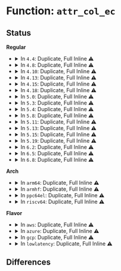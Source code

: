 # Function: <code>attr_col_ec</code>

## Status
<b>Regular</b>
<ul>
<li>
<details>
<summary>In <code>4.4</code>: Duplicate, Full Inline ⚠️</summary>

**Collision:** Static Duplication

**Inline:** Full

**Transformation:** False

**Instances:**

```
In drivers/video/console/bitblit.c (ffffffff81466a8f)
Location: drivers/video/console/fbcon.h:118
Inline: True
Inline callers:
  - drivers/video/console/bitblit.c:bit_clear
```
```
In drivers/video/console/tileblit.c (ffffffff8146765b)
Location: drivers/video/console/fbcon.h:118
Inline: True
Inline callers:
  - drivers/video/console/tileblit.c:tile_clear
  - drivers/video/console/tileblit.c:tile_clear
```
```
In drivers/video/console/fbcon_cw.c (ffffffff814687c8)
Location: drivers/video/console/fbcon.h:118
Inline: True
Inline callers:
  - drivers/video/console/fbcon_cw.c:cw_clear
```
```
In drivers/video/console/fbcon_ud.c (ffffffff814697dd)
Location: drivers/video/console/fbcon.h:118
Inline: True
Inline callers:
  - drivers/video/console/fbcon_ud.c:ud_clear
```
```
In drivers/video/console/fbcon_ccw.c (ffffffff8146ab37)
Location: drivers/video/console/fbcon.h:118
Inline: True
Inline callers:
  - drivers/video/console/fbcon_ccw.c:ccw_clear
```
</details>
</li>
<li>
<details>
<summary>In <code>4.8</code>: Duplicate, Full Inline ⚠️</summary>

**Collision:** Static Duplication

**Inline:** Full

**Transformation:** False

**Instances:**

```
In drivers/video/console/bitblit.c (ffffffff814b4d91)
Location: drivers/video/console/fbcon.h:118
Inline: True
Inline callers:
  - drivers/video/console/bitblit.c:bit_clear
```
```
In drivers/video/console/tileblit.c (ffffffff814b596c)
Location: drivers/video/console/fbcon.h:118
Inline: True
Inline callers:
  - drivers/video/console/tileblit.c:tile_clear
  - drivers/video/console/tileblit.c:tile_clear
```
```
In drivers/video/console/fbcon_cw.c (ffffffff814b6aca)
Location: drivers/video/console/fbcon.h:118
Inline: True
Inline callers:
  - drivers/video/console/fbcon_cw.c:cw_clear
```
```
In drivers/video/console/fbcon_ud.c (ffffffff814b7b1f)
Location: drivers/video/console/fbcon.h:118
Inline: True
Inline callers:
  - drivers/video/console/fbcon_ud.c:ud_clear
```
```
In drivers/video/console/fbcon_ccw.c (ffffffff814b8e78)
Location: drivers/video/console/fbcon.h:118
Inline: True
Inline callers:
  - drivers/video/console/fbcon_ccw.c:ccw_clear
```
</details>
</li>
<li>
<details>
<summary>In <code>4.10</code>: Duplicate, Full Inline ⚠️</summary>

**Collision:** Static Duplication

**Inline:** Full

**Transformation:** False

**Instances:**

```
In drivers/video/console/bitblit.c (ffffffff814d6dc1)
Location: drivers/video/console/fbcon.h:118
Inline: True
Inline callers:
  - drivers/video/console/bitblit.c:bit_clear
```
```
In drivers/video/console/tileblit.c (ffffffff814d799c)
Location: drivers/video/console/fbcon.h:118
Inline: True
Inline callers:
  - drivers/video/console/tileblit.c:tile_clear
  - drivers/video/console/tileblit.c:tile_clear
```
```
In drivers/video/console/fbcon_cw.c (ffffffff814d8afa)
Location: drivers/video/console/fbcon.h:118
Inline: True
Inline callers:
  - drivers/video/console/fbcon_cw.c:cw_clear
```
```
In drivers/video/console/fbcon_ud.c (ffffffff814d9b3f)
Location: drivers/video/console/fbcon.h:118
Inline: True
Inline callers:
  - drivers/video/console/fbcon_ud.c:ud_clear
```
```
In drivers/video/console/fbcon_ccw.c (ffffffff814dae88)
Location: drivers/video/console/fbcon.h:118
Inline: True
Inline callers:
  - drivers/video/console/fbcon_ccw.c:ccw_clear
```
</details>
</li>
<li>
<details>
<summary>In <code>4.13</code>: Duplicate, Full Inline ⚠️</summary>

**Collision:** Static Duplication

**Inline:** Full

**Transformation:** False

**Instances:**

```
In drivers/video/console/bitblit.c (ffffffff814e2a6e)
Location: drivers/video/console/fbcon.h:118
Inline: True
Inline callers:
  - drivers/video/console/bitblit.c:bit_clear
```
```
In drivers/video/console/tileblit.c (ffffffff814e365a)
Location: drivers/video/console/fbcon.h:118
Inline: True
Inline callers:
  - drivers/video/console/tileblit.c:tile_clear
  - drivers/video/console/tileblit.c:tile_clear
```
```
In drivers/video/console/fbcon_cw.c (ffffffff814e476d)
Location: drivers/video/console/fbcon.h:118
Inline: True
Inline callers:
  - drivers/video/console/fbcon_cw.c:cw_clear
```
```
In drivers/video/console/fbcon_ud.c (ffffffff814e576b)
Location: drivers/video/console/fbcon.h:118
Inline: True
Inline callers:
  - drivers/video/console/fbcon_ud.c:ud_clear
```
```
In drivers/video/console/fbcon_ccw.c (ffffffff814e6aaf)
Location: drivers/video/console/fbcon.h:118
Inline: True
Inline callers:
  - drivers/video/console/fbcon_ccw.c:ccw_clear
```
</details>
</li>
<li>
<details>
<summary>In <code>4.15</code>: Duplicate, Full Inline ⚠️</summary>

**Collision:** Static Duplication

**Inline:** Full

**Transformation:** False

**Instances:**

```
In drivers/video/fbdev/core/bitblit.c (ffffffff8152bb6e)
Location: drivers/video/fbdev/core/fbcon.h:119
Inline: True
Inline callers:
  - drivers/video/fbdev/core/bitblit.c:bit_clear
```
```
In drivers/video/fbdev/core/tileblit.c (ffffffff8152c7aa)
Location: drivers/video/fbdev/core/fbcon.h:119
Inline: True
Inline callers:
  - drivers/video/fbdev/core/tileblit.c:tile_clear
  - drivers/video/fbdev/core/tileblit.c:tile_clear
```
```
In drivers/video/fbdev/core/fbcon_cw.c (ffffffff8152d8f1)
Location: drivers/video/fbdev/core/fbcon.h:119
Inline: True
Inline callers:
  - drivers/video/fbdev/core/fbcon_cw.c:cw_clear
```
```
In drivers/video/fbdev/core/fbcon_ud.c (ffffffff8152e91f)
Location: drivers/video/fbdev/core/fbcon.h:119
Inline: True
Inline callers:
  - drivers/video/fbdev/core/fbcon_ud.c:ud_clear
```
```
In drivers/video/fbdev/core/fbcon_ccw.c (ffffffff8152fc7f)
Location: drivers/video/fbdev/core/fbcon.h:119
Inline: True
Inline callers:
  - drivers/video/fbdev/core/fbcon_ccw.c:ccw_clear
```
</details>
</li>
<li>
<details>
<summary>In <code>4.18</code>: Duplicate, Full Inline ⚠️</summary>

**Collision:** Static Duplication

**Inline:** Full

**Transformation:** False

**Instances:**

```
In drivers/video/fbdev/core/bitblit.c (ffffffff81561691)
Location: drivers/video/fbdev/core/fbcon.h:119
Inline: True
Inline callers:
  - drivers/video/fbdev/core/bitblit.c:bit_clear
```
```
In drivers/video/fbdev/core/tileblit.c (ffffffff815623c0)
Location: drivers/video/fbdev/core/fbcon.h:119
Inline: True
Inline callers:
  - drivers/video/fbdev/core/tileblit.c:tile_clear
  - drivers/video/fbdev/core/tileblit.c:tile_clear
```
```
In drivers/video/fbdev/core/fbcon_cw.c (ffffffff815630ee)
Location: drivers/video/fbdev/core/fbcon.h:119
Inline: True
Inline callers:
  - drivers/video/fbdev/core/fbcon_cw.c:cw_clear
```
```
In drivers/video/fbdev/core/fbcon_ud.c (ffffffff815643be)
Location: drivers/video/fbdev/core/fbcon.h:119
Inline: True
Inline callers:
  - drivers/video/fbdev/core/fbcon_ud.c:ud_clear
```
```
In drivers/video/fbdev/core/fbcon_ccw.c (ffffffff8156545c)
Location: drivers/video/fbdev/core/fbcon.h:119
Inline: True
Inline callers:
  - drivers/video/fbdev/core/fbcon_ccw.c:ccw_clear
```
</details>
</li>
<li>
<details>
<summary>In <code>5.0</code>: Duplicate, Full Inline ⚠️</summary>

**Collision:** Static Duplication

**Inline:** Full

**Transformation:** False

**Instances:**

```
In drivers/video/fbdev/core/bitblit.c (ffffffff81578af2)
Location: drivers/video/fbdev/core/fbcon.h:119
Inline: True
Inline callers:
  - drivers/video/fbdev/core/bitblit.c:bit_clear
```
```
In drivers/video/fbdev/core/tileblit.c (ffffffff81579ded)
Location: drivers/video/fbdev/core/fbcon.h:119
Inline: True
Inline callers:
  - drivers/video/fbdev/core/tileblit.c:tile_clear
  - drivers/video/fbdev/core/tileblit.c:tile_clear
  - drivers/video/fbdev/core/tileblit.c:tile_clear
```
```
In drivers/video/fbdev/core/fbcon_cw.c (ffffffff8157a6ae)
Location: drivers/video/fbdev/core/fbcon.h:119
Inline: True
Inline callers:
  - drivers/video/fbdev/core/fbcon_cw.c:cw_clear
```
```
In drivers/video/fbdev/core/fbcon_ud.c (ffffffff8157b7c0)
Location: drivers/video/fbdev/core/fbcon.h:119
Inline: True
Inline callers:
  - drivers/video/fbdev/core/fbcon_ud.c:ud_clear
```
```
In drivers/video/fbdev/core/fbcon_ccw.c (ffffffff8157c9ee)
Location: drivers/video/fbdev/core/fbcon.h:119
Inline: True
Inline callers:
  - drivers/video/fbdev/core/fbcon_ccw.c:ccw_clear
```
</details>
</li>
<li>
<details>
<summary>In <code>5.3</code>: Duplicate, Full Inline ⚠️</summary>

**Collision:** Static Duplication

**Inline:** Full

**Transformation:** False

**Instances:**

```
In drivers/video/fbdev/core/bitblit.c (ffffffff815a9041)
Location: drivers/video/fbdev/core/fbcon.h:119
Inline: True
Inline callers:
  - drivers/video/fbdev/core/bitblit.c:bit_clear
```
```
In drivers/video/fbdev/core/tileblit.c (ffffffff815aa35e)
Location: drivers/video/fbdev/core/fbcon.h:119
Inline: True
Inline callers:
  - drivers/video/fbdev/core/tileblit.c:tile_clear
  - drivers/video/fbdev/core/tileblit.c:tile_clear
  - drivers/video/fbdev/core/tileblit.c:tile_clear
```
```
In drivers/video/fbdev/core/fbcon_cw.c (ffffffff815aac65)
Location: drivers/video/fbdev/core/fbcon.h:119
Inline: True
Inline callers:
  - drivers/video/fbdev/core/fbcon_cw.c:cw_clear
```
```
In drivers/video/fbdev/core/fbcon_ud.c (ffffffff815abd63)
Location: drivers/video/fbdev/core/fbcon.h:119
Inline: True
Inline callers:
  - drivers/video/fbdev/core/fbcon_ud.c:ud_clear
```
```
In drivers/video/fbdev/core/fbcon_ccw.c (ffffffff815acfd1)
Location: drivers/video/fbdev/core/fbcon.h:119
Inline: True
Inline callers:
  - drivers/video/fbdev/core/fbcon_ccw.c:ccw_clear
```
</details>
</li>
<li>
<details>
<summary>In <code>5.4</code>: Duplicate, Full Inline ⚠️</summary>

**Collision:** Static Duplication

**Inline:** Full

**Transformation:** False

**Instances:**

```
In drivers/video/fbdev/core/bitblit.c (ffffffff815c9fc1)
Location: drivers/video/fbdev/core/fbcon.h:119
Inline: True
Inline callers:
  - drivers/video/fbdev/core/bitblit.c:bit_clear
```
```
In drivers/video/fbdev/core/tileblit.c (ffffffff815cb2de)
Location: drivers/video/fbdev/core/fbcon.h:119
Inline: True
Inline callers:
  - drivers/video/fbdev/core/tileblit.c:tile_clear
  - drivers/video/fbdev/core/tileblit.c:tile_clear
  - drivers/video/fbdev/core/tileblit.c:tile_clear
```
```
In drivers/video/fbdev/core/fbcon_cw.c (ffffffff815cbbe5)
Location: drivers/video/fbdev/core/fbcon.h:119
Inline: True
Inline callers:
  - drivers/video/fbdev/core/fbcon_cw.c:cw_clear
```
```
In drivers/video/fbdev/core/fbcon_ud.c (ffffffff815ccce3)
Location: drivers/video/fbdev/core/fbcon.h:119
Inline: True
Inline callers:
  - drivers/video/fbdev/core/fbcon_ud.c:ud_clear
```
```
In drivers/video/fbdev/core/fbcon_ccw.c (ffffffff815cdf51)
Location: drivers/video/fbdev/core/fbcon.h:119
Inline: True
Inline callers:
  - drivers/video/fbdev/core/fbcon_ccw.c:ccw_clear
```
</details>
</li>
<li>
<details>
<summary>In <code>5.8</code>: Duplicate, Full Inline ⚠️</summary>

**Collision:** Static Duplication

**Inline:** Full

**Transformation:** False

**Instances:**

```
In drivers/video/fbdev/core/bitblit.c (ffffffff816738c1)
Location: drivers/video/fbdev/core/fbcon.h:119
Inline: True
Inline callers:
  - drivers/video/fbdev/core/bitblit.c:bit_clear
```
```
In drivers/video/fbdev/core/tileblit.c (ffffffff81674bcd)
Location: drivers/video/fbdev/core/fbcon.h:119
Inline: True
Inline callers:
  - drivers/video/fbdev/core/tileblit.c:tile_clear
  - drivers/video/fbdev/core/tileblit.c:tile_clear
  - drivers/video/fbdev/core/tileblit.c:tile_clear
```
```
In drivers/video/fbdev/core/fbcon_cw.c (ffffffff81675515)
Location: drivers/video/fbdev/core/fbcon.h:119
Inline: True
Inline callers:
  - drivers/video/fbdev/core/fbcon_cw.c:cw_clear
```
```
In drivers/video/fbdev/core/fbcon_ud.c (ffffffff81676695)
Location: drivers/video/fbdev/core/fbcon.h:119
Inline: True
Inline callers:
  - drivers/video/fbdev/core/fbcon_ud.c:ud_clear
```
```
In drivers/video/fbdev/core/fbcon_ccw.c (ffffffff81677913)
Location: drivers/video/fbdev/core/fbcon.h:119
Inline: True
Inline callers:
  - drivers/video/fbdev/core/fbcon_ccw.c:ccw_clear
```
</details>
</li>
<li>
<details>
<summary>In <code>5.11</code>: Duplicate, Full Inline ⚠️</summary>

**Collision:** Static Duplication

**Inline:** Full

**Transformation:** False

**Instances:**

```
In drivers/video/fbdev/core/bitblit.c (ffffffff816939d1)
Location: drivers/video/fbdev/core/fbcon.h:119
Inline: True
Inline callers:
  - drivers/video/fbdev/core/bitblit.c:bit_clear
```
```
In drivers/video/fbdev/core/tileblit.c (ffffffff81694c6d)
Location: drivers/video/fbdev/core/fbcon.h:119
Inline: True
Inline callers:
  - drivers/video/fbdev/core/tileblit.c:tile_clear
  - drivers/video/fbdev/core/tileblit.c:tile_clear
  - drivers/video/fbdev/core/tileblit.c:tile_clear
```
```
In drivers/video/fbdev/core/fbcon_cw.c (ffffffff816955e5)
Location: drivers/video/fbdev/core/fbcon.h:119
Inline: True
Inline callers:
  - drivers/video/fbdev/core/fbcon_cw.c:cw_clear
```
```
In drivers/video/fbdev/core/fbcon_ud.c (ffffffff81696745)
Location: drivers/video/fbdev/core/fbcon.h:119
Inline: True
Inline callers:
  - drivers/video/fbdev/core/fbcon_ud.c:ud_clear
```
```
In drivers/video/fbdev/core/fbcon_ccw.c (ffffffff816979a3)
Location: drivers/video/fbdev/core/fbcon.h:119
Inline: True
Inline callers:
  - drivers/video/fbdev/core/fbcon_ccw.c:ccw_clear
```
</details>
</li>
<li>
<details>
<summary>In <code>5.13</code>: Duplicate, Full Inline ⚠️</summary>

**Collision:** Static Duplication

**Inline:** Full

**Transformation:** False

**Instances:**

```
In drivers/video/fbdev/core/bitblit.c (ffffffff816767b7)
Location: drivers/video/fbdev/core/fbcon.h:119
Inline: True
Inline callers:
  - drivers/video/fbdev/core/bitblit.c:bit_clear
```
```
In drivers/video/fbdev/core/tileblit.c (ffffffff81677a34)
Location: drivers/video/fbdev/core/fbcon.h:119
Inline: True
Inline callers:
  - drivers/video/fbdev/core/tileblit.c:tile_clear
  - drivers/video/fbdev/core/tileblit.c:tile_clear
  - drivers/video/fbdev/core/tileblit.c:tile_clear
```
```
In drivers/video/fbdev/core/fbcon_cw.c (ffffffff81678395)
Location: drivers/video/fbdev/core/fbcon.h:119
Inline: True
Inline callers:
  - drivers/video/fbdev/core/fbcon_cw.c:cw_clear
```
```
In drivers/video/fbdev/core/fbcon_ud.c (ffffffff81679525)
Location: drivers/video/fbdev/core/fbcon.h:119
Inline: True
Inline callers:
  - drivers/video/fbdev/core/fbcon_ud.c:ud_clear
```
```
In drivers/video/fbdev/core/fbcon_ccw.c (ffffffff8167a793)
Location: drivers/video/fbdev/core/fbcon.h:119
Inline: True
Inline callers:
  - drivers/video/fbdev/core/fbcon_ccw.c:ccw_clear
```
</details>
</li>
<li>
<details>
<summary>In <code>5.15</code>: Duplicate, Full Inline ⚠️</summary>

**Collision:** Static Duplication

**Inline:** Full

**Transformation:** False

**Instances:**

```
In drivers/video/fbdev/core/bitblit.c (ffffffff816eb62f)
Location: drivers/video/fbdev/core/fbcon.h:121
Inline: True
Inline callers:
  - drivers/video/fbdev/core/bitblit.c:bit_clear
```
```
In drivers/video/fbdev/core/tileblit.c (ffffffff816ec8b7)
Location: drivers/video/fbdev/core/fbcon.h:121
Inline: True
Inline callers:
  - drivers/video/fbdev/core/tileblit.c:tile_clear
  - drivers/video/fbdev/core/tileblit.c:tile_clear
  - drivers/video/fbdev/core/tileblit.c:tile_clear
  - drivers/video/fbdev/core/tileblit.c:tile_clear
```
```
In drivers/video/fbdev/core/fbcon_cw.c (ffffffff816ed215)
Location: drivers/video/fbdev/core/fbcon.h:121
Inline: True
Inline callers:
  - drivers/video/fbdev/core/fbcon_cw.c:cw_clear
```
```
In drivers/video/fbdev/core/fbcon_ud.c (ffffffff816ee288)
Location: drivers/video/fbdev/core/fbcon.h:121
Inline: True
Inline callers:
  - drivers/video/fbdev/core/fbcon_ud.c:ud_clear
```
```
In drivers/video/fbdev/core/fbcon_ccw.c (ffffffff816ef3c5)
Location: drivers/video/fbdev/core/fbcon.h:121
Inline: True
Inline callers:
  - drivers/video/fbdev/core/fbcon_ccw.c:ccw_clear
```
</details>
</li>
<li>
<details>
<summary>In <code>5.19</code>: Duplicate, Full Inline ⚠️</summary>

**Collision:** Static Duplication

**Inline:** Full

**Transformation:** False

**Instances:**

```
In drivers/video/fbdev/core/bitblit.c (ffffffff81816a94)
Location: drivers/video/fbdev/core/fbcon.h:119
Inline: True
Inline callers:
  - drivers/video/fbdev/core/bitblit.c:bit_clear
```
```
In drivers/video/fbdev/core/tileblit.c (ffffffff81817e17)
Location: drivers/video/fbdev/core/fbcon.h:119
Inline: True
Inline callers:
  - drivers/video/fbdev/core/tileblit.c:tile_clear
  - drivers/video/fbdev/core/tileblit.c:tile_clear
  - drivers/video/fbdev/core/tileblit.c:tile_clear
  - drivers/video/fbdev/core/tileblit.c:tile_clear
```
```
In drivers/video/fbdev/core/fbcon_cw.c (ffffffff8181888a)
Location: drivers/video/fbdev/core/fbcon.h:119
Inline: True
Inline callers:
  - drivers/video/fbdev/core/fbcon_cw.c:cw_clear
```
```
In drivers/video/fbdev/core/fbcon_ud.c (ffffffff8181997d)
Location: drivers/video/fbdev/core/fbcon.h:119
Inline: True
Inline callers:
  - drivers/video/fbdev/core/fbcon_ud.c:ud_clear
```
```
In drivers/video/fbdev/core/fbcon_ccw.c (ffffffff8181abaa)
Location: drivers/video/fbdev/core/fbcon.h:119
Inline: True
Inline callers:
  - drivers/video/fbdev/core/fbcon_ccw.c:ccw_clear
```
</details>
</li>
<li>
<details>
<summary>In <code>6.2</code>: Duplicate, Full Inline ⚠️</summary>

**Collision:** Static Duplication

**Inline:** Full

**Transformation:** False

**Instances:**

```
In drivers/video/fbdev/core/bitblit.c (ffffffff81945d94)
Location: drivers/video/fbdev/core/fbcon.h:119
Inline: True
Inline callers:
  - drivers/video/fbdev/core/bitblit.c:bit_clear
```
```
In drivers/video/fbdev/core/tileblit.c (ffffffff819471b7)
Location: drivers/video/fbdev/core/fbcon.h:119
Inline: True
Inline callers:
  - drivers/video/fbdev/core/tileblit.c:tile_clear
  - drivers/video/fbdev/core/tileblit.c:tile_clear
  - drivers/video/fbdev/core/tileblit.c:tile_clear
  - drivers/video/fbdev/core/tileblit.c:tile_clear
```
```
In drivers/video/fbdev/core/fbcon_cw.c (ffffffff81947caa)
Location: drivers/video/fbdev/core/fbcon.h:119
Inline: True
Inline callers:
  - drivers/video/fbdev/core/fbcon_cw.c:cw_clear
```
```
In drivers/video/fbdev/core/fbcon_ud.c (ffffffff81948e2d)
Location: drivers/video/fbdev/core/fbcon.h:119
Inline: True
Inline callers:
  - drivers/video/fbdev/core/fbcon_ud.c:ud_clear
```
```
In drivers/video/fbdev/core/fbcon_ccw.c (ffffffff8194a0da)
Location: drivers/video/fbdev/core/fbcon.h:119
Inline: True
Inline callers:
  - drivers/video/fbdev/core/fbcon_ccw.c:ccw_clear
```
</details>
</li>
<li>
<details>
<summary>In <code>6.5</code>: Duplicate, Full Inline ⚠️</summary>

**Collision:** Static Duplication

**Inline:** Full

**Transformation:** False

**Instances:**

```
In drivers/video/fbdev/core/bitblit.c (ffffffff8198a3d4)
Location: drivers/video/fbdev/core/fbcon.h:119
Inline: True
Inline callers:
  - drivers/video/fbdev/core/bitblit.c:bit_clear
```
```
In drivers/video/fbdev/core/tileblit.c (ffffffff8198b827)
Location: drivers/video/fbdev/core/fbcon.h:119
Inline: True
Inline callers:
  - drivers/video/fbdev/core/tileblit.c:tile_clear
  - drivers/video/fbdev/core/tileblit.c:tile_clear
  - drivers/video/fbdev/core/tileblit.c:tile_clear
  - drivers/video/fbdev/core/tileblit.c:tile_clear
```
```
In drivers/video/fbdev/core/fbcon_cw.c (ffffffff8198c31a)
Location: drivers/video/fbdev/core/fbcon.h:119
Inline: True
Inline callers:
  - drivers/video/fbdev/core/fbcon_cw.c:cw_clear
```
```
In drivers/video/fbdev/core/fbcon_ud.c (ffffffff8198d47d)
Location: drivers/video/fbdev/core/fbcon.h:119
Inline: True
Inline callers:
  - drivers/video/fbdev/core/fbcon_ud.c:ud_clear
```
```
In drivers/video/fbdev/core/fbcon_ccw.c (ffffffff8198e6ea)
Location: drivers/video/fbdev/core/fbcon.h:119
Inline: True
Inline callers:
  - drivers/video/fbdev/core/fbcon_ccw.c:ccw_clear
```
</details>
</li>
<li>
<details>
<summary>In <code>6.8</code>: Duplicate, Full Inline ⚠️</summary>

**Collision:** Static Duplication

**Inline:** Full

**Transformation:** False

**Instances:**

```
In drivers/video/fbdev/core/bitblit.c (ffffffff819d42e4)
Location: drivers/video/fbdev/core/fbcon.h:119
Inline: True
Inline callers:
  - drivers/video/fbdev/core/bitblit.c:bit_clear
```
```
In drivers/video/fbdev/core/tileblit.c (ffffffff819d5747)
Location: drivers/video/fbdev/core/fbcon.h:119
Inline: True
Inline callers:
  - drivers/video/fbdev/core/tileblit.c:tile_clear
  - drivers/video/fbdev/core/tileblit.c:tile_clear
  - drivers/video/fbdev/core/tileblit.c:tile_clear
  - drivers/video/fbdev/core/tileblit.c:tile_clear
```
```
In drivers/video/fbdev/core/fbcon_cw.c (ffffffff819d623a)
Location: drivers/video/fbdev/core/fbcon.h:119
Inline: True
Inline callers:
  - drivers/video/fbdev/core/fbcon_cw.c:cw_clear
```
```
In drivers/video/fbdev/core/fbcon_ud.c (ffffffff819d739d)
Location: drivers/video/fbdev/core/fbcon.h:119
Inline: True
Inline callers:
  - drivers/video/fbdev/core/fbcon_ud.c:ud_clear
```
```
In drivers/video/fbdev/core/fbcon_ccw.c (ffffffff819d860a)
Location: drivers/video/fbdev/core/fbcon.h:119
Inline: True
Inline callers:
  - drivers/video/fbdev/core/fbcon_ccw.c:ccw_clear
```
</details>
</li>
</ul>
<b>Arch</b>
<ul>
<li>
<details>
<summary>In <code>arm64</code>: Duplicate, Full Inline ⚠️</summary>

**Collision:** Static Duplication

**Inline:** Full

**Transformation:** False

**Instances:**

```
In drivers/video/fbdev/core/bitblit.c (ffff8000107535c0)
Location: drivers/video/fbdev/core/fbcon.h:119
Inline: True
Inline callers:
  - drivers/video/fbdev/core/bitblit.c:bit_clear
```
```
In drivers/video/fbdev/core/tileblit.c (ffff800010754718)
Location: drivers/video/fbdev/core/fbcon.h:119
Inline: True
Inline callers:
  - drivers/video/fbdev/core/tileblit.c:tile_clear
  - drivers/video/fbdev/core/tileblit.c:tile_clear
  - drivers/video/fbdev/core/tileblit.c:tile_clear
```
```
In drivers/video/fbdev/core/fbcon_cw.c (ffff800010755110)
Location: drivers/video/fbdev/core/fbcon.h:119
Inline: True
Inline callers:
  - drivers/video/fbdev/core/fbcon_cw.c:cw_clear
```
```
In drivers/video/fbdev/core/fbcon_ud.c (ffff800010755fec)
Location: drivers/video/fbdev/core/fbcon.h:119
Inline: True
Inline callers:
  - drivers/video/fbdev/core/fbcon_ud.c:ud_clear
```
```
In drivers/video/fbdev/core/fbcon_ccw.c (ffff800010756fd8)
Location: drivers/video/fbdev/core/fbcon.h:119
Inline: True
Inline callers:
  - drivers/video/fbdev/core/fbcon_ccw.c:ccw_clear
```
</details>
</li>
<li>
<details>
<summary>In <code>armhf</code>: Duplicate, Full Inline ⚠️</summary>

**Collision:** Static Duplication

**Inline:** Full

**Transformation:** False

**Instances:**

```
In drivers/video/fbdev/core/bitblit.c (c08d5d4c)
Location: drivers/video/fbdev/core/fbcon.h:119
Inline: True
Inline callers:
  - drivers/video/fbdev/core/bitblit.c:bit_clear
```
```
In drivers/video/fbdev/core/tileblit.c (c08d6e4c)
Location: drivers/video/fbdev/core/fbcon.h:119
Inline: True
Inline callers:
  - drivers/video/fbdev/core/tileblit.c:tile_clear
  - drivers/video/fbdev/core/tileblit.c:tile_clear
  - drivers/video/fbdev/core/tileblit.c:tile_clear
```
```
In drivers/video/fbdev/core/fbcon_cw.c (c08d7780)
Location: drivers/video/fbdev/core/fbcon.h:119
Inline: True
Inline callers:
  - drivers/video/fbdev/core/fbcon_cw.c:cw_clear
```
```
In drivers/video/fbdev/core/fbcon_ud.c (c08d867c)
Location: drivers/video/fbdev/core/fbcon.h:119
Inline: True
Inline callers:
  - drivers/video/fbdev/core/fbcon_ud.c:ud_clear
```
```
In drivers/video/fbdev/core/fbcon_ccw.c (c08d9674)
Location: drivers/video/fbdev/core/fbcon.h:119
Inline: True
Inline callers:
  - drivers/video/fbdev/core/fbcon_ccw.c:ccw_clear
```
</details>
</li>
<li>
<details>
<summary>In <code>ppc64el</code>: Duplicate, Full Inline ⚠️</summary>

**Collision:** Static Duplication

**Inline:** Full

**Transformation:** False

**Instances:**

```
In drivers/video/fbdev/core/bitblit.c (c0000000008b7734)
Location: drivers/video/fbdev/core/fbcon.h:119
Inline: True
Inline callers:
  - drivers/video/fbdev/core/bitblit.c:bit_clear
```
```
In drivers/video/fbdev/core/tileblit.c (c0000000008b8c90)
Location: drivers/video/fbdev/core/fbcon.h:119
Inline: True
Inline callers:
  - drivers/video/fbdev/core/tileblit.c:tile_clear
  - drivers/video/fbdev/core/tileblit.c:tile_clear
  - drivers/video/fbdev/core/tileblit.c:tile_clear
```
```
In drivers/video/fbdev/core/fbcon_cw.c (c0000000008b9974)
Location: drivers/video/fbdev/core/fbcon.h:119
Inline: True
Inline callers:
  - drivers/video/fbdev/core/fbcon_cw.c:cw_clear
```
```
In drivers/video/fbdev/core/fbcon_ud.c (c0000000008bacec)
Location: drivers/video/fbdev/core/fbcon.h:119
Inline: True
Inline callers:
  - drivers/video/fbdev/core/fbcon_ud.c:ud_clear
```
```
In drivers/video/fbdev/core/fbcon_ccw.c (c0000000008bc0d8)
Location: drivers/video/fbdev/core/fbcon.h:119
Inline: True
Inline callers:
  - drivers/video/fbdev/core/fbcon_ccw.c:ccw_clear
```
</details>
</li>
<li>
<details>
<summary>In <code>riscv64</code>: Duplicate, Full Inline ⚠️</summary>

**Collision:** Static Duplication

**Inline:** Full

**Transformation:** False

**Instances:**

```
In drivers/video/fbdev/core/bitblit.c (ffffffe000500362)
Location: drivers/video/fbdev/core/fbcon.h:119
Inline: True
Inline callers:
  - drivers/video/fbdev/core/bitblit.c:bit_clear
```
```
In drivers/video/fbdev/core/tileblit.c (ffffffe00050124a)
Location: drivers/video/fbdev/core/fbcon.h:119
Inline: True
Inline callers:
  - drivers/video/fbdev/core/tileblit.c:tile_clear
  - drivers/video/fbdev/core/tileblit.c:tile_clear
  - drivers/video/fbdev/core/tileblit.c:tile_clear
```
```
In drivers/video/fbdev/core/fbcon_cw.c (ffffffe000501afa)
Location: drivers/video/fbdev/core/fbcon.h:119
Inline: True
Inline callers:
  - drivers/video/fbdev/core/fbcon_cw.c:cw_clear
```
```
In drivers/video/fbdev/core/fbcon_ud.c (ffffffe000502854)
Location: drivers/video/fbdev/core/fbcon.h:119
Inline: True
Inline callers:
  - drivers/video/fbdev/core/fbcon_ud.c:ud_clear
```
```
In drivers/video/fbdev/core/fbcon_ccw.c (ffffffe000503674)
Location: drivers/video/fbdev/core/fbcon.h:119
Inline: True
Inline callers:
  - drivers/video/fbdev/core/fbcon_ccw.c:ccw_clear
```
</details>
</li>
</ul>
<b>Flavor</b>
<ul>
<li>
<details>
<summary>In <code>aws</code>: Duplicate, Full Inline ⚠️</summary>

**Collision:** Static Duplication

**Inline:** Full

**Transformation:** False

**Instances:**

```
In drivers/video/fbdev/core/bitblit.c (ffffffff815bdfd1)
Location: drivers/video/fbdev/core/fbcon.h:119
Inline: True
Inline callers:
  - drivers/video/fbdev/core/bitblit.c:bit_clear
```
```
In drivers/video/fbdev/core/tileblit.c (ffffffff815bf2ee)
Location: drivers/video/fbdev/core/fbcon.h:119
Inline: True
Inline callers:
  - drivers/video/fbdev/core/tileblit.c:tile_clear
  - drivers/video/fbdev/core/tileblit.c:tile_clear
  - drivers/video/fbdev/core/tileblit.c:tile_clear
```
```
In drivers/video/fbdev/core/fbcon_cw.c (ffffffff815bfbf5)
Location: drivers/video/fbdev/core/fbcon.h:119
Inline: True
Inline callers:
  - drivers/video/fbdev/core/fbcon_cw.c:cw_clear
```
```
In drivers/video/fbdev/core/fbcon_ud.c (ffffffff815c0cf3)
Location: drivers/video/fbdev/core/fbcon.h:119
Inline: True
Inline callers:
  - drivers/video/fbdev/core/fbcon_ud.c:ud_clear
```
```
In drivers/video/fbdev/core/fbcon_ccw.c (ffffffff815c1f61)
Location: drivers/video/fbdev/core/fbcon.h:119
Inline: True
Inline callers:
  - drivers/video/fbdev/core/fbcon_ccw.c:ccw_clear
```
</details>
</li>
<li>
<details>
<summary>In <code>azure</code>: Duplicate, Full Inline ⚠️</summary>

**Collision:** Static Duplication

**Inline:** Full

**Transformation:** False

**Instances:**

```
In drivers/video/fbdev/core/bitblit.c (ffffffff815acdb1)
Location: drivers/video/fbdev/core/fbcon.h:119
Inline: True
Inline callers:
  - drivers/video/fbdev/core/bitblit.c:bit_clear
```
```
In drivers/video/fbdev/core/tileblit.c (ffffffff815ae0ce)
Location: drivers/video/fbdev/core/fbcon.h:119
Inline: True
Inline callers:
  - drivers/video/fbdev/core/tileblit.c:tile_clear
  - drivers/video/fbdev/core/tileblit.c:tile_clear
  - drivers/video/fbdev/core/tileblit.c:tile_clear
```
```
In drivers/video/fbdev/core/fbcon_cw.c (ffffffff815ae9d5)
Location: drivers/video/fbdev/core/fbcon.h:119
Inline: True
Inline callers:
  - drivers/video/fbdev/core/fbcon_cw.c:cw_clear
```
```
In drivers/video/fbdev/core/fbcon_ud.c (ffffffff815afad3)
Location: drivers/video/fbdev/core/fbcon.h:119
Inline: True
Inline callers:
  - drivers/video/fbdev/core/fbcon_ud.c:ud_clear
```
```
In drivers/video/fbdev/core/fbcon_ccw.c (ffffffff815b0d41)
Location: drivers/video/fbdev/core/fbcon.h:119
Inline: True
Inline callers:
  - drivers/video/fbdev/core/fbcon_ccw.c:ccw_clear
```
</details>
</li>
<li>
<details>
<summary>In <code>gcp</code>: Duplicate, Full Inline ⚠️</summary>

**Collision:** Static Duplication

**Inline:** Full

**Transformation:** False

**Instances:**

```
In drivers/video/fbdev/core/bitblit.c (ffffffff815be561)
Location: drivers/video/fbdev/core/fbcon.h:119
Inline: True
Inline callers:
  - drivers/video/fbdev/core/bitblit.c:bit_clear
```
```
In drivers/video/fbdev/core/tileblit.c (ffffffff815bf87e)
Location: drivers/video/fbdev/core/fbcon.h:119
Inline: True
Inline callers:
  - drivers/video/fbdev/core/tileblit.c:tile_clear
  - drivers/video/fbdev/core/tileblit.c:tile_clear
  - drivers/video/fbdev/core/tileblit.c:tile_clear
```
```
In drivers/video/fbdev/core/fbcon_cw.c (ffffffff815c0185)
Location: drivers/video/fbdev/core/fbcon.h:119
Inline: True
Inline callers:
  - drivers/video/fbdev/core/fbcon_cw.c:cw_clear
```
```
In drivers/video/fbdev/core/fbcon_ud.c (ffffffff815c1283)
Location: drivers/video/fbdev/core/fbcon.h:119
Inline: True
Inline callers:
  - drivers/video/fbdev/core/fbcon_ud.c:ud_clear
```
```
In drivers/video/fbdev/core/fbcon_ccw.c (ffffffff815c24f1)
Location: drivers/video/fbdev/core/fbcon.h:119
Inline: True
Inline callers:
  - drivers/video/fbdev/core/fbcon_ccw.c:ccw_clear
```
</details>
</li>
<li>
<details>
<summary>In <code>lowlatency</code>: Duplicate, Full Inline ⚠️</summary>

**Collision:** Static Duplication

**Inline:** Full

**Transformation:** False

**Instances:**

```
In drivers/video/fbdev/core/bitblit.c (ffffffff815d8101)
Location: drivers/video/fbdev/core/fbcon.h:119
Inline: True
Inline callers:
  - drivers/video/fbdev/core/bitblit.c:bit_clear
```
```
In drivers/video/fbdev/core/tileblit.c (ffffffff815d941e)
Location: drivers/video/fbdev/core/fbcon.h:119
Inline: True
Inline callers:
  - drivers/video/fbdev/core/tileblit.c:tile_clear
  - drivers/video/fbdev/core/tileblit.c:tile_clear
  - drivers/video/fbdev/core/tileblit.c:tile_clear
```
```
In drivers/video/fbdev/core/fbcon_cw.c (ffffffff815d9d25)
Location: drivers/video/fbdev/core/fbcon.h:119
Inline: True
Inline callers:
  - drivers/video/fbdev/core/fbcon_cw.c:cw_clear
```
```
In drivers/video/fbdev/core/fbcon_ud.c (ffffffff815dae23)
Location: drivers/video/fbdev/core/fbcon.h:119
Inline: True
Inline callers:
  - drivers/video/fbdev/core/fbcon_ud.c:ud_clear
```
```
In drivers/video/fbdev/core/fbcon_ccw.c (ffffffff815dc091)
Location: drivers/video/fbdev/core/fbcon.h:119
Inline: True
Inline callers:
  - drivers/video/fbdev/core/fbcon_ccw.c:ccw_clear
```
</details>
</li>
</ul>

## Differences
